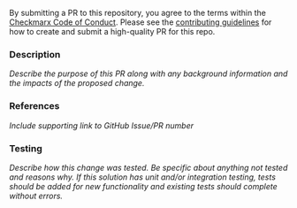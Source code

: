 By submitting a PR to this repository, you agree to the terms within the [Checkmarx Code of Conduct](https://github.com/checkmarx-ts/cx-supply-chain-toolkit/blob/master/CODE-OF-CONDUCT.md). Please see the [contributing guidelines](https://github.com/checkmarx-ts/cx-supply-chain-toolkit/blob/master/CONTRIBUTING.md) for how to create and submit a high-quality PR for this repo.

### Description

*Describe the purpose of this PR along with any background information and the impacts of the proposed change.*

### References

*Include supporting link to GitHub Issue/PR number*

### Testing

*Describe how this change was tested. Be specific about anything not tested and reasons why. If this solution has unit and/or integration testing, tests should be added for new functionality and existing tests should complete without errors.*

